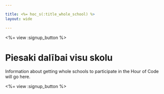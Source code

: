 ```yaml
---

title: <%= hoc_s(:title_whole_school) %>
layout: wide

---
```


<%= view :signup_button %>

# Piesaki dalībai visu skolu

Information about getting whole schools to participate in the Hour of Code will go here.

<%= view :signup_button %>